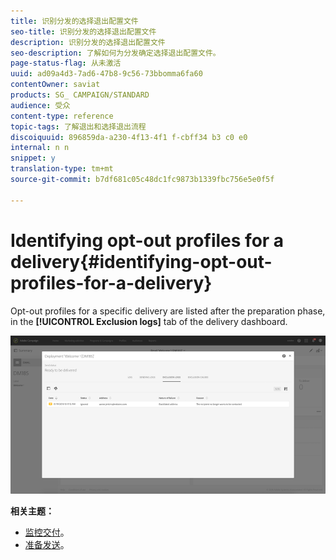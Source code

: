 ```yaml
---
title: 识别分发的选择退出配置文件
seo-title: 识别分发的选择退出配置文件
description: 识别分发的选择退出配置文件
seo-description: 了解如何为分发确定选择退出配置文件。
page-status-flag: 从未激活
uuid: ad09a4d3-7ad6-47b8-9c56-73bbomma6fa60
contentOwner: saviat
products: SG_ CAMPAIGN/STANDARD
audience: 受众
content-type: reference
topic-tags: 了解退出和选择退出流程
discoiquuid: 896859da-a230-4f13-4f1 f-cbff34 b3 c0 e0
internal: n n
snippet: y
translation-type: tm+mt
source-git-commit: b7df681c05c48dc1fc9873b1339fbc756e5e0f5f

---
```



# Identifying opt-out profiles for a delivery{#identifying-opt-out-profiles-for-a-delivery}

Opt-out profiles for a specific delivery are listed after the preparation phase, in the **[!UICONTROL Exclusion logs]** tab of the delivery dashboard.

![](assets/exclusion_blacklisting.png)

**相关主题：**

* [监控交付](../../sending/using/monitoring-a-delivery.md#exclusion-logs)。
* [准备发送](../../sending/using/preparing-the-send.md)。

